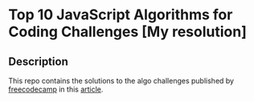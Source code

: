 # Top 10 JavaScript Algorithms for Coding Challenges [My resolution]

## Description

This repo contains the solutions to the algo challenges published by [freecodecamp](https://www.freecodecamp.org) in this [article](https://www.freecodecamp.org/news/top-10-javascript-algorithms-for-coding-challenges/?ref=dailydev).
